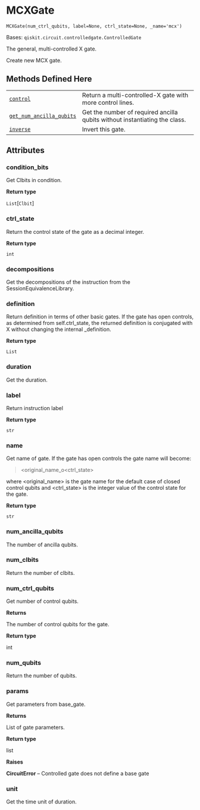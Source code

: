 # MCXGate

<span id="undefined" />

`MCXGate(num_ctrl_qubits, label=None, ctrl_state=None, _name='mcx')`

Bases: `qiskit.circuit.controlledgate.ControlledGate`

The general, multi-controlled X gate.

Create new MCX gate.

## Methods Defined Here

|                                                                                                                                                                                                 |                                                                            |
| ----------------------------------------------------------------------------------------------------------------------------------------------------------------------------------------------- | -------------------------------------------------------------------------- |
| [`control`](qiskit.circuit.library.MCXGate.control#qiskit.circuit.library.MCXGate.control "qiskit.circuit.library.MCXGate.control")                                                             | Return a multi-controlled-X gate with more control lines.                  |
| [`get_num_ancilla_qubits`](qiskit.circuit.library.MCXGate.get_num_ancilla_qubits#qiskit.circuit.library.MCXGate.get_num_ancilla_qubits "qiskit.circuit.library.MCXGate.get_num_ancilla_qubits") | Get the number of required ancilla qubits without instantiating the class. |
| [`inverse`](qiskit.circuit.library.MCXGate.inverse#qiskit.circuit.library.MCXGate.inverse "qiskit.circuit.library.MCXGate.inverse")                                                             | Invert this gate.                                                          |

## Attributes

<span id="undefined" />

### condition\_bits

Get Clbits in condition.

**Return type**

`List`\[`Clbit`]

<span id="undefined" />

### ctrl\_state

Return the control state of the gate as a decimal integer.

**Return type**

`int`

<span id="undefined" />

### decompositions

Get the decompositions of the instruction from the SessionEquivalenceLibrary.

<span id="undefined" />

### definition

Return definition in terms of other basic gates. If the gate has open controls, as determined from self.ctrl\_state, the returned definition is conjugated with X without changing the internal \_definition.

**Return type**

`List`

<span id="undefined" />

### duration

Get the duration.

<span id="undefined" />

### label

Return instruction label

**Return type**

`str`

<span id="undefined" />

### name

Get name of gate. If the gate has open controls the gate name will become:

> \<original\_name\_o\<ctrl\_state>

where \<original\_name> is the gate name for the default case of closed control qubits and \<ctrl\_state> is the integer value of the control state for the gate.

**Return type**

`str`

<span id="undefined" />

### num\_ancilla\_qubits

The number of ancilla qubits.

<span id="undefined" />

### num\_clbits

Return the number of clbits.

<span id="undefined" />

### num\_ctrl\_qubits

Get number of control qubits.

**Returns**

The number of control qubits for the gate.

**Return type**

int

<span id="undefined" />

### num\_qubits

Return the number of qubits.

<span id="undefined" />

### params

Get parameters from base\_gate.

**Returns**

List of gate parameters.

**Return type**

list

**Raises**

**CircuitError** – Controlled gate does not define a base gate

<span id="undefined" />

### unit

Get the time unit of duration.
